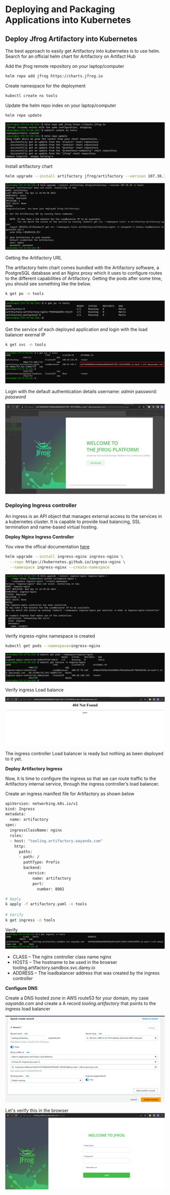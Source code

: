 # Deploying and Packaging Applications into Kubernetes

## Deploy Jfrog Artifactory into Kubernetes

The best approach to easily get Artifactory into kubernetes is to use helm.
Search for an official helm chart for Artifactory on Artifact Hub

Add the jfrog remote repository on your laptop/computer

```bash
helm repo add jfrog https://charts.jfrog.io
```

Create namespace for the deployment

```bash
kubectl create ns tools
```

Update the helm repo index on your laptop/computer

```bash
helm repo update
```

![pods](/images/1.png)

Install artifactory chart

```bash
helm upgrade --install artifactory jfrog/artifactory --version 107.38.10 -n tools
```

![pods](/images/2.png)

Getting the Artifactory URL

The artifactory helm chart comes bundled with the Artifactory software, a PostgreSQL database and an Nginx proxy which it uses to configure routes to the different capabilities of Artifactory. Getting the pods after some time, you should see something like the below.

```bash
k get po -n tools 
```

![pods](/images/3.png)

Get the service of each deployed application and login with the load balancer exernal IP

```bash
k get svc -n tools
```

![pods](/images/4.png)

Login with the default authentication details username: *admin* password: *password*

![pods](/images/5.png)

### Deploying Ingress controller 

An ingress is an API object that manages external access to the services in a kubernetes cluster. It is capable to provide load balancing, SSL termination and name-based virtual hosting.

**Deploy Nginx Ingress Controller**

You view the offical documentation [here](https://kubernetes.github.io/ingress-nginx/deploy/)

```bash
helm upgrade --install ingress-nginx ingress-nginx \
  --repo https://kubernetes.github.io/ingress-nginx \
  --namespace ingress-nginx --create-namespace
  ```

![pods](/images/6.png)

  Verify ingress-nginx namespace is created

  ```bash
  kubectl get pods --namespace=ingress-nginx
  ```

![pods](/images/7.png)

Verify ingress Load balance 

![pods](/images/8.png)

The ingress controller Load balancer is ready but nothing as been deployed to it yet.

**Deploy Artifactory Ingress**

Now, it is time to configure the ingress so that we can route traffic to the Artifactory internal service, through the ingress controller’s load balancer.

Create an ingress manifest file for Artifactory as shown below

```bash
apiVersion: networking.k8s.io/v1
kind: Ingress
metadata:
  name: artifactory
spec:
  ingressClassName: nginx
  rules:
  - host: "tooling.artifactory.oayanda.com"
    http:
      paths:
      - path: /
        pathType: Prefix
        backend:
          service:
            name: artifactory
            port:
              number: 8082
```

```bash
# Apply 
k apply -f artifactory.yaml -n tools

# Verify
k get ingress -n tools
```

Verify
![pods](/images/9.png)

- CLASS – The nginx controller class name nginx
- HOSTS – The hostname to be used in the browser tooling.artifactory.sandbox.svc.darey.io
- ADDRESS – The loadbalancer address that was created by the ingress controller

**Configure DNS**

Create a DNS hosted zone in AWS route53 for your domain, my case *oayanda.com* and create a A record *tooling.artifactory* that points to the ingress load balancer

![pods](/images/10.png)

Let's verify this in the browser
![pods](/images/11.png)